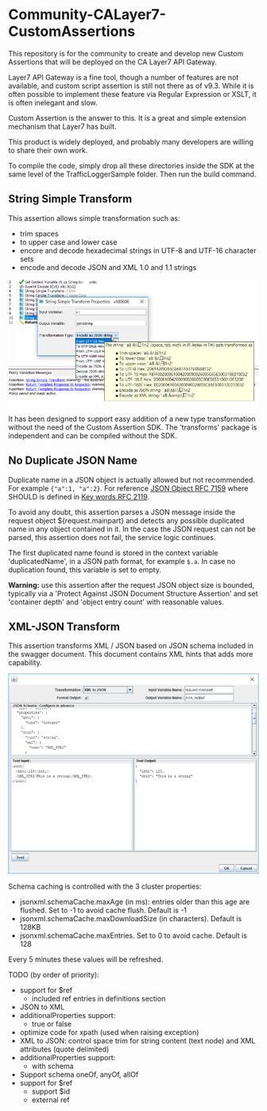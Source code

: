 # Community-CALayer7-CustomAssertions

This repository is for the community to create and develop new Custom Assertions that will be deployed on the CA Layer7 API Gateway.

Layer7 API Gateway is a fine tool, though a number of features are not available, and custom script assertion is still not there as of v9.3. While it is often possible to implement these feature via Regular Expression or XSLT, it is often inelegant and slow.

Custom Assertion is the answer to this. It is a great and simple extension mechanism that Layer7 has built.

This product is widely deployed, and probably many developers are willing to share their own work.

To compile the code, simply drop all these directories inside the SDK at the same level of the TrafficLoggerSample folder. Then run the build command.

## String Simple Transform

This assertion allows simple transformation such as:
* trim spaces
* to upper case and lower case
* encore and decode hexadecimal strings in UTF-8 and UTF-16 character sets
* encode and decode JSON and XML 1.0 and 1.1 strings

![Dialog Screenshot](/StringSimpleTransform/DialogScreenShot.png)

It has been designed to support easy addition of a new type transformation without the need of the Custom Assertion SDK. The 'transforms' package is independent and can be compiled without the SDK.

## No Duplicate JSON Name

Duplicate name in a JSON object is actually allowed but not recommended. For example `{"a":1, "a":2}`. For reference [JSON Object RFC 7159](https://tools.ietf.org/html/rfc7159#section-4) where SHOULD is defined in [Key words RFC 2119](https://tools.ietf.org/html/rfc2119).

To avoid any doubt, this assertion parses a JSON message inside the request object ${request.mainpart} and detects any possible duplicated name in any object contained in it. In the case the JSON request can not be parsed, this assertion does not fail, the service logic continues.

The first duplicated name found is stored in the context variable 'duplicatedName', in a JSON path format, for example `$.a`. In case no duplication found, this variable is set to empty.

**Warning:** use this assertion after the request JSON object size is bounded, typically via a 'Protect Against JSON Document Structure Assertion' and set 'container depth' and 'object entry count' with reasonable values.

## XML-JSON Transform

This assertion transforms XML / JSON based on JSON schema included in the swagger document. This document contains XML hints that adds more capability.

![Dialog Screenshot](/XMLJSONTransform/DialogScreenShot.png)

Schema caching is controlled with the 3 cluster properties:
* jsonxml.schemaCache.maxAge (in ms): entries older than this age are flushed. Set to -1 to avoid cache flush. Default is -1
* jsonxml.schemaCache.maxDownloadSize (in characters). Default is 128KB
* jsonxml.schemaCache.maxEntries. Set to 0 to avoid cache. Default is 128

Every 5 minutes these values will be refreshed.

TODO (by order of priority):
* support for $ref
  * included ref entries in definitions section
* JSON to XML
* additionalProperties support:
  * true or false
* optimize code for xpath (used when raising exception)
* XML to JSON: control space trim for string content (text node) and XML attributes (quote delimited)
* additionalProperties support:
  * with schema
* Support schema oneOf, anyOf, allOf
* support for $ref
   * support $id
   * external ref
